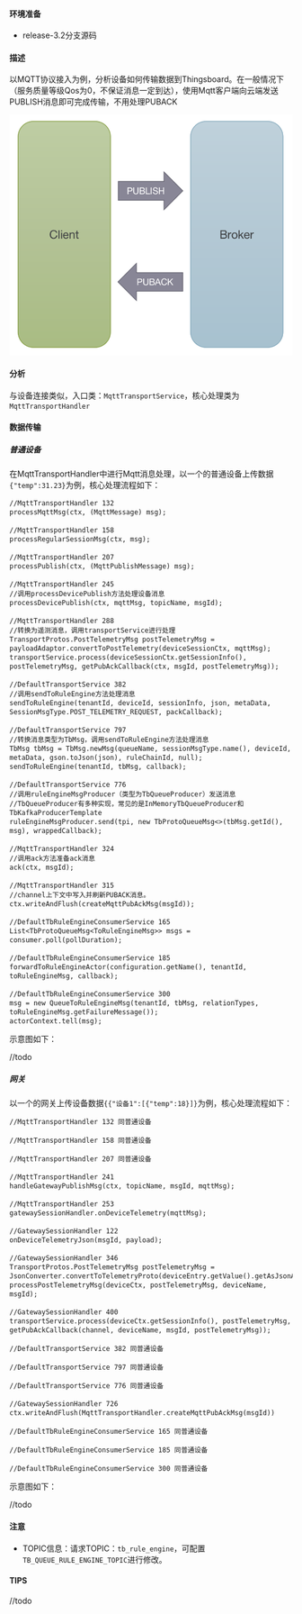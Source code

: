 #### 环境准备
- release-3.2分支源码

#### 描述
以MQTT协议接入为例，分析设备如何传输数据到Thingsboard。在一般情况下（服务质量等级Qos为0，不保证消息一定到达），使用Mqtt客户端向云端发送PUBLISH消息即可完成传输，不用处理PUBACK

![Mqtt传输](../../image/Mqtt传输.png)

#### 分析

与设备连接类似，入口类：`MqttTransportService`，核心处理类为`MqttTransportHandler`

#### 数据传输
##### 普通设备
在MqttTransportHandler中进行Mqtt消息处理，以一个的普通设备上传数据`{"temp":31.23}`为例，核心处理流程如下：
```
//MqttTransportHandler 132
processMqttMsg(ctx, (MqttMessage) msg);

//MqttTransportHandler 158
processRegularSessionMsg(ctx, msg);

//MqttTransportHandler 207
processPublish(ctx, (MqttPublishMessage) msg);

//MqttTransportHandler 245
//调用processDevicePublish方法处理设备消息 
processDevicePublish(ctx, mqttMsg, topicName, msgId);

//MqttTransportHandler 288
//转换为遥测消息，调用transportService进行处理
TransportProtos.PostTelemetryMsg postTelemetryMsg = payloadAdaptor.convertToPostTelemetry(deviceSessionCtx, mqttMsg);
transportService.process(deviceSessionCtx.getSessionInfo(), postTelemetryMsg, getPubAckCallback(ctx, msgId, postTelemetryMsg));

//DefaultTransportService 382
//调用sendToRuleEngine方法处理消息
sendToRuleEngine(tenantId, deviceId, sessionInfo, json, metaData, SessionMsgType.POST_TELEMETRY_REQUEST, packCallback);

//DefaultTransportService 797
//转换消息类型为TbMsg，调用sendToRuleEngine方法处理消息
TbMsg tbMsg = TbMsg.newMsg(queueName, sessionMsgType.name(), deviceId, metaData, gson.toJson(json), ruleChainId, null);
sendToRuleEngine(tenantId, tbMsg, callback);

//DefaultTransportService 776
//调用ruleEngineMsgProducer（类型为TbQueueProducer）发送消息
//TbQueueProducer有多种实现，常见的是InMemoryTbQueueProducer和TbKafkaProducerTemplate
ruleEngineMsgProducer.send(tpi, new TbProtoQueueMsg<>(tbMsg.getId(), msg), wrappedCallback);

//MqttTransportHandler 324
//调用ack方法准备ack消息
ack(ctx, msgId);

//MqttTransportHandler 315
//channel上下文中写入并刷新PUBACK消息。
ctx.writeAndFlush(createMqttPubAckMsg(msgId));

//DefaultTbRuleEngineConsumerService 165
List<TbProtoQueueMsg<ToRuleEngineMsg>> msgs = consumer.poll(pollDuration);

//DefaultTbRuleEngineConsumerService 185
forwardToRuleEngineActor(configuration.getName(), tenantId, toRuleEngineMsg, callback);

//DefaultTbRuleEngineConsumerService 300
msg = new QueueToRuleEngineMsg(tenantId, tbMsg, relationTypes, toRuleEngineMsg.getFailureMessage());
actorContext.tell(msg);
```
示意图如下：

//todo

##### 网关
以一个的网关上传设备数据`{{"设备1":[{"temp":18}]}`为例，核心处理流程如下：
```
//MqttTransportHandler 132 同普通设备

//MqttTransportHandler 158 同普通设备

//MqttTransportHandler 207 同普通设备

//MqttTransportHandler 241
handleGatewayPublishMsg(ctx, topicName, msgId, mqttMsg);

//MqttTransportHandler 253
gatewaySessionHandler.onDeviceTelemetry(mqttMsg);

//GatewaySessionHandler 122
onDeviceTelemetryJson(msgId, payload);

//GatewaySessionHandler 346
TransportProtos.PostTelemetryMsg postTelemetryMsg = JsonConverter.convertToTelemetryProto(deviceEntry.getValue().getAsJsonArray());
processPostTelemetryMsg(deviceCtx, postTelemetryMsg, deviceName, msgId);

//GatewaySessionHandler 400
transportService.process(deviceCtx.getSessionInfo(), postTelemetryMsg, getPubAckCallback(channel, deviceName, msgId, postTelemetryMsg));

//DefaultTransportService 382 同普通设备

//DefaultTransportService 797 同普通设备

//DefaultTransportService 776 同普通设备

//GatewaySessionHandler 726
ctx.writeAndFlush(MqttTransportHandler.createMqttPubAckMsg(msgId))

//DefaultTbRuleEngineConsumerService 165 同普通设备

//DefaultTbRuleEngineConsumerService 185 同普通设备

//DefaultTbRuleEngineConsumerService 300 同普通设备
```
示意图如下：

//todo


#### 注意

- TOPIC信息：请求TOPIC：`tb_rule_engine`，可配置`TB_QUEUE_RULE_ENGINE_TOPIC`进行修改。
#### TIPS
//todo
